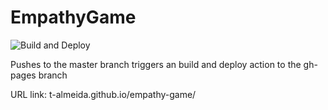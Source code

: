 # EmpathyGame

![Build and Deploy](https://github.com/T-Almeida/empathy-game/workflows/Build%20and%20Deploy/badge.svg)

Pushes to the master branch triggers an build and deploy action to the gh-pages branch 

URL link: t-almeida.github.io/empathy-game/
